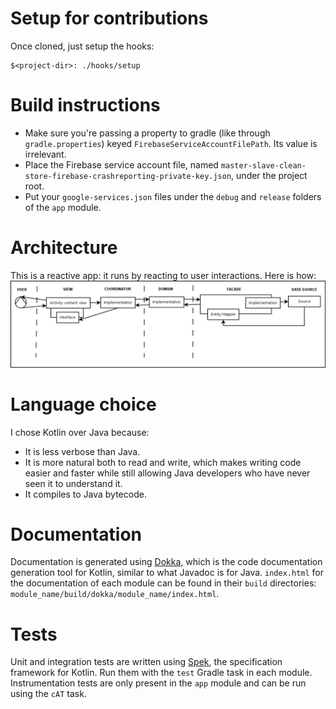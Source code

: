 # Setup for contributions

Once cloned, just setup the hooks:

```shell
$<project-dir>: ./hooks/setup
```

# Build instructions

* Make sure you're passing a property to gradle (like through `gradle.properties`) keyed 
`FirebaseServiceAccountFilePath`. Its value is irrelevant.
* Place the Firebase service account file, named 
`master-slave-clean-store-firebase-crashreporting-private-key.json`, under the project root.
* Put your `google-services.json` files under the `debug` and `release` folders of the `app` module.

# Architecture
This is a reactive app: it runs by reacting to user interactions. Here
is how:
![Architecture](Diagram1.png)

# Language choice
I chose Kotlin over Java because:
* It is less verbose than Java.
* It is more natural both to read and write, which makes
writing code easier and faster while still allowing Java developers
who have never seen it to understand it.
* It compiles to Java bytecode.

# Documentation
Documentation is generated using [Dokka](https://github.com/Kotlin/dokka), which is the
code documentation generation tool for Kotlin, similar to what Javadoc is for Java.
`index.html` for the documentation of each module can be found in their `build` directories:
 `module_name/build/dokka/module_name/index.html`.

# Tests
 Unit and integration tests are written using [Spek](https://spekframework.org), the specification
 framework for Kotlin. Run them with the `test` Gradle task in each module.
 Instrumentation tests are only present in the `app` module and can be run using the `cAT` task.
